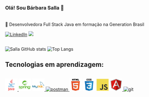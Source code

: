 ### Olá! Sou Bárbara Salla 👋</br></br>

🌱 Desenvolvedora Full Stack Java em formação na Generation Brasil </br>

[![LinkedIn](https://img.shields.io/badge/LinkedIn-0077B5?style=for-the-badge&logo=linkedin&logoColor=white)](https://www.linkedin.com/in/barbara-salla/) <a href="mailto:barbara.msalla@gmail.com"><img  src="https://img.shields.io/badge/Gmail-D14836?style=for-the-badge&logo=gmail&logoColor=white"/></a> </br></br>

<div>

![Salla GitHub stats](https://github-readme-stats.vercel.app/api?username=barbarasalla&show_icons=true&theme=radical) 
![Top Langs](https://github-readme-stats.vercel.app/api/top-langs?username=barbarasalla&show_icons=true&locale=en&theme=radical)
</div>

## Tecnologias em aprendizagem:
<div linguage></br>
<a href="https://www.java.com/" target="_blank"> <img src="https://raw.githubusercontent.com/devicons/devicon/master/icons/java/java-original-wordmark.svg" alt="Java" width="40" height="40"/> </a> 
<a href="spring.io" target="_blank"> <img src="https://raw.githubusercontent.com/devicons/devicon/master/icons/spring/spring-original-wordmark.svg" alt="SpringBoot" width="40" height="40"/></a> 
<a href="https://www.mysql.com/" target="_blank"> <img src="https://raw.githubusercontent.com/devicons/devicon/master/icons/mysql/mysql-original-wordmark.svg" alt="mysql" width="40" height="40"/> </a> 
<a href="https://postman.com" target="_blank"> <img src="https://www.vectorlogo.zone/logos/getpostman/getpostman-icon.svg" alt="postman" width="40" height="40"/> </a> 
<a href="https://www.w3.org/html/" target="_blank"> <img src="https://raw.githubusercontent.com/devicons/devicon/master/icons/html5/html5-original-wordmark.svg" alt="html5" width="40" height="40"/></a>
<img src="https://raw.githubusercontent.com/devicons/devicon/master/icons/css3/css3-original-wordmark.svg" alt="css3" width="40" height="40"/></a>
<a href="https://developer.mozilla.org/en-US/docs/Web/JavaScript" target="_blank"> <img src="https://raw.githubusercontent.com/devicons/devicon/master/icons/javascript/javascript-original.svg" alt="javascript" width="40" height="40"/></a>
<a href="https://angular.io" target="_blank"><img src="https://raw.githubusercontent.com/devicons/devicon/master/icons/angularjs/angularjs-original.svg"  alt="angularjs" width="40" height="40"/> </a>
<img src="https://www.vectorlogo.zone/logos/git-scm/git-scm-icon.svg" alt="git" width="40" height="40"/> </a>
</div>
<!--
**barbarasalla/barbarasalla** is a ✨ _special_ ✨ repository because its `README.md` (this file) appears on your GitHub profile.

Here are some ideas to get you started:

- 🔭 I’m currently working on ...
- 🌱 I’m currently learning ...
- 👯 I’m looking to collaborate on ...
- 🤔 I’m looking for help with ...
- 💬 Ask me about ...
- 📫 How to reach me: ...
- 😄 Pronouns: ...
- ⚡ Fun fact: ...
-->
